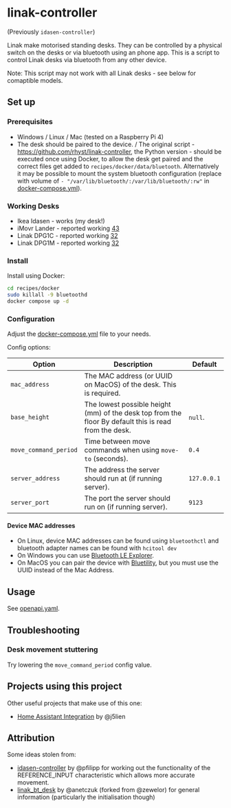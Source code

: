 # linak-controller

(Previously `idasen-controller`)

Linak make motorised standing desks. They can be controlled by a physical switch on the desks or via bluetooth using an phone app. This is a script to control Linak desks via bluetooth from any other device.

Note: This script may not work with all Linak desks - see below for comaptible models.

## Set up

### Prerequisites

- Windows / Linux / Mac (tested on a Raspberry Pi 4)
- The desk should be paired to the device. / The original script - <https://github.com/rhyst/linak-controller>, the Python version - should be executed once using Docker, to allow the desk get paired and the correct files get added to `recipes/docker/data/bluetooth`. Alternatively it may be possible to mount the system bluetooth configuration (replace with volume of `- "/var/lib/bluetooth/:/var/lib/bluetooth/:rw"` in [docker-compose.yml](recipes/docker/docker-compose.yml)).

### Working Desks

- Ikea Idasen - works (my desk!)
- iMovr Lander - reported working [43](https://github.com/rhyst/linak-controller/issues/43)
- Linak DPG1C - reported working [32](https://github.com/rhyst/linak-controller/issues/32)
- Linak DPG1M - reported working [32](https://github.com/rhyst/linak-controller/issues/32)

### Install

Install using Docker:

```bash
cd recipes/docker
sudo killall -9 bluetoothd
docker compose up -d
```

### Configuration

Adjust the [docker-compose.yml](recipes/docker/docker-compose.yml) file to your needs.

Config options:

| Option                | Description                                                                                           | Default                     |
| --------------------- | ----------------------------------------------------------------------------------------------------- | --------------------------- |
| `mac_address`         | The MAC address (or UUID on MacOS) of the desk. This is required.                                     |                             |
| `base_height`         | The lowest possible height (mm) of the desk top from the floor By default this is read from the desk. | `null`.                     |
| `move_command_period` | Time between move commands when using `move-to` (seconds).                                            | `0.4`                       |
| `server_address`      | The address the server should run at (if running server).                                             | `127.0.0.1`                 |
| `server_port`         | The port the server should run on (if running server).                                                | `9123`                      |

#### Device MAC addresses

- On Linux, device MAC addresses can be found using `bluetoothctl` and bluetooth adapter names can be found with `hcitool dev`
- On Windows you can use [Bluetooth LE Explorer](https://www.microsoft.com/en-us/p/bluetooth-le-explorer/9n0ztkf1qd98?activetab=pivot:overviewtab).
- On MacOS you can pair the device with [Bluetility](https://github.com/jnross/Bluetility), but you must use the UUID instead of the Mac Address.

## Usage

See [openapi.yaml](reference/openapi.yaml).

## Troubleshooting

### Desk movement stuttering

Try lowering the `move_command_period` config value.

## Projects using this project

Other useful projects that make use of this one:

- [Home Assistant Integration](https://github.com/j5lien/esphome-idasen-desk-controller) by @j5lien

## Attribution

Some ideas stolen from:

- [idasen-controller](https://github.com/pfilipp/idasen-controller) by @pfilipp for working out the functionality of the REFERENCE_INPUT characteristic which allows more accurate movement.
- [linak_bt_desk](https://github.com/anetczuk/linak_bt_desk) by @anetczuk (forked from @zewelor) for general information (particularly the initialisation though)
